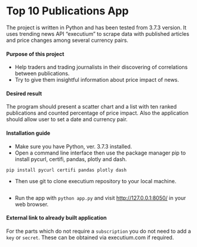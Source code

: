 # Top 10 Publications App
The project is written in Python and has been tested from 3.7.3 version. It uses trending news API “executium” to scrape data with published articles and price changes among several currency pairs.

#### Purpose of this project
* Help traders and trading journalists in their discovering of correlations between publications.
* Try to give them insightful information about price impact of news.

#### Desired result
The program should present a scatter chart and a list with ten ranked publications and counted percentage of price impact. Also the application should allow user to set a date and currency pair. 

#### Installation guide
* Make sure you have Python, ver. 3.7.3 installed.
* Open a command line interface then use the package manager pip to install pycurl, certifi, pandas, plotly and dash.
```
pip install pycurl certifi pandas plotly dash
```
* Then use git to clone executium repository to your local machine.
```
```
* Run the app with `python app.py` and visit http://127.0.0.1:8050/ in your web browser.

#### External link to already built application
For the parts which do not require a `subscription` you do not need to add a `key` or `secret`. These can be obtained via executium.com if required.
